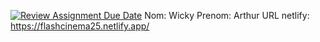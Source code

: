 [![Review Assignment Due Date](https://classroom.github.com/assets/deadline-readme-button-22041afd0340ce965d47ae6ef1cefeee28c7c493a6346c4f15d667ab976d596c.svg)](https://classroom.github.com/a/_DENqoZ4)
Nom: Wicky
Prenom: Arthur
URL netlify:  https://flashcinema25.netlify.app/